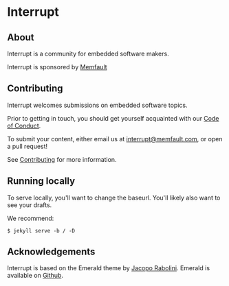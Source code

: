 # Interrupt

## About

Interrupt is a community for embedded software makers.

Interrupt is sponsored by [Memfault](https://memfault.com)

## Contributing

Interrupt welcomes submissions on embedded software topics.

Prior to getting in touch, you should get yourself acquainted with our [Code of
Conduct](https://interrupt.memfault.com/code-of-conduct).

To submit your content, either email us at
interrupt@memfault.com, or open a pull request!

See [Contributing](https://interrupt.memfault.com/contributing) for more
information.

## Running locally

To serve locally, you'll want to change the baseurl. You'll likely also want to
see your drafts.

We recommend:
```terminal
$ jekyll serve -b / -D
```

## Acknowledgements

Interrupt is based on the Emerald theme by [Jacopo
Rabolini](https://www.jacoporabolini.com/). Emerald is available on
[Github](https://github.com/KingFelix/emerald).

